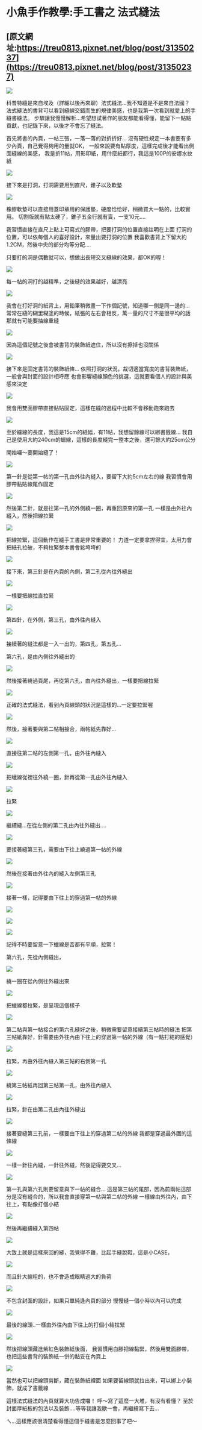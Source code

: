 # 小魚手作教學:手工書之 法式縫法## [原文網址:https://treu0813.pixnet.net/blog/post/31350237](https://treu0813.pixnet.net/blog/post/31350237)![](https://pic.pimg.tw/treu0813/1380789245-2099019891.jpg)科普特縫是來自埃及（詳細以後再來聊）法式縫法...我不知道是不是來自法國？法式縫法的書背可以看到縫線交錯而生的規律美感，也是我第一次看到就愛上的手縫書縫法。步驟讓我慢慢解析...希望想試著作的朋友都能看得懂，能留下一點點貢獻，也記錄下來，以後才不會忘了縫法。 首先將書的內頁，一帖三張，一落一落的對折折好...沒有硬性規定一本書要有多少內頁，自己覺得夠用的量就OK，一般來說要有點厚度，這樣完成後才能看出側面縫線的美感，我是折11帖，用影印紙，用什麼紙都行，我這是100P的安娜水紋紙![](https://pic.pimg.tw/treu0813/1380789245-49559752.jpg)接下來是打洞，打洞需要用到直尺，錐子以及軟墊![](https://pic.pimg.tw/treu0813/1380789245-1689370177.jpg)橡膠軟墊可以直接用蓋印章用的保護墊，硬度恰恰好，稍微買大一點的，比較實用。切割版就有點太硬了，錐子五金行就有賣，一支10元....我習慣直接在直尺上貼上可寫式的膠帶，把要打洞的位置直接註明在上面打洞的位置，可以依每個人的喜好設計，來量出要打洞的位置我喜歡書背上下留大約1.2CM，然後中央的部分均等分配....只要打的洞是偶數就可以，想做出長短交叉縫線的效果，都OK的喔！![](https://pic.pimg.tw/treu0813/1380789246-2825428523.jpg)每一帖的洞打的越精準，之後縫的效果越好，越漂亮![](https://pic.pimg.tw/treu0813/1380789247-2617603440.jpg)我會在打好洞的紙背上，用鉛筆稍微畫一下作個記號，知道哪一側是同一邊的...常常在縫的糊里糊塗的時候，紙張的左右會相反，萬一量的尺寸不是很平均的話那就有可能要抽線重縫![](https://pic.pimg.tw/treu0813/1380789247-3895657933.jpg)因為這個記號之後會被書背的裝飾紙遮住，所以沒有擦掉也沒關係![](https://pic.pimg.tw/treu0813/1380789248-2627079884.jpg)接下來是固定書背的裝飾紙條...依照打洞的狀況，裁切適當寬度的書背裝飾紙，一般會與封面的設計相呼應也會影響縫線顏色的挑選，這就要看個人的設計與美感來決定![](https://pic.pimg.tw/treu0813/1380789249-3694128753.jpg)我會用雙面膠帶直接黏貼固定，這樣在縫的過程中比較不會移動跑來跑去![](https://pic.pimg.tw/treu0813/1380789249-2974430822.jpg)至於縫線的長度，我這是15cm的紙幅，有11帖，我想留餘線可以綁書籤線...我自己是使用大約240cm的蠟線，這樣的長度縫完一整本之後，還可餘大約25cm公分開始囉～要開始縫了！![](https://pic.pimg.tw/treu0813/1380789249-2904137316.jpg)第一針是從第一帖的第一孔由外往內縫入，要留下大約5cm左右的線我習慣會用膠帶黏貼線尾作固定![](https://pic.pimg.tw/treu0813/1380789250-761509490.jpg)然後第二針，就是往第一孔的外側繞一圈，再重回原來的第一孔一樣是由外往內縫入，然後把線拉緊![](https://pic.pimg.tw/treu0813/1380789250-2316823397.jpg)把線拉緊，這個動作在縫手工書是非常重要的！力道一定要拿捏得宜，太用力會把紙孔拉破，不夠拉緊整本書會鬆垮垮的![](https://pic.pimg.tw/treu0813/1380789251-2340645909.jpg)接下來，第三針是在內頁的內側，第二孔從內往外縫出![](https://pic.pimg.tw/treu0813/1380789252-1781938581.jpg)一樣要把線拉直拉緊![](https://pic.pimg.tw/treu0813/1380789253-2531646166.jpg)第四針，在外側，第三孔，由外往內縫入![](https://pic.pimg.tw/treu0813/1380789254-2713226357.jpg)接續著的縫法都是一入一出的，第四孔，第五孔...第六孔，是由內側往外縫出的![](https://pic.pimg.tw/treu0813/1380789255-2582327215.jpg)然後接著繞過頁尾，再從第六孔，由內往外縫出，一樣要把線拉緊![](https://pic.pimg.tw/treu0813/1380789256-3140474710.jpg)正確的法式縫法，看到內頁線頭的狀況是這樣的...一定要拉緊喔![](https://pic.pimg.tw/treu0813/1380789256-1368989983.jpg)然後，接著要與第二帖相接合，兩帖紙先靠好...![](https://pic.pimg.tw/treu0813/1380789257-416833369.jpg)直接往第二帖的左側第一孔，由外往內縫入![](https://pic.pimg.tw/treu0813/1380789258-3880476460.jpg)把蠟線從裡往外繞一圈，針再從第一孔由外往內縫入![](https://pic.pimg.tw/treu0813/1380789259-2825544040.jpg)拉緊![](https://pic.pimg.tw/treu0813/1380789260-248747615.jpg)繼續縫...在從左側的第二孔由內往外縫出....![](https://pic.pimg.tw/treu0813/1380789261-3764314961.jpg)要接著縫第三孔，需要由下往上繞過第一帖的外線![](https://pic.pimg.tw/treu0813/1380789267-427291600.jpg)然後在接著由外往內的縫入左側第三孔![](https://pic.pimg.tw/treu0813/1380789268-266864309.jpg)接著一樣，記得要由下往上的穿過第一帖的外線![](https://pic.pimg.tw/treu0813/1380789268-1976241938.jpg)![](https://pic.pimg.tw/treu0813/1380789269-874571585.jpg)![](https://pic.pimg.tw/treu0813/1380789269-2389979935.jpg)記得不時要留意一下蠟線是否都有平順，拉緊！第六孔，先從內側縫出，![](https://pic.pimg.tw/treu0813/1380789270-2556763697.jpg)繞一圈在從內側往外縫出來![](https://pic.pimg.tw/treu0813/1380789270-2602736208.jpg)把蠟線都拉緊，是呈現這個樣子![](https://pic.pimg.tw/treu0813/1380789271-2452412810.jpg)第二帖與第一帖接合的第六孔縫好之後，稍微需要留意接續第三帖時的縫法把第三帖紙靠好，針需要由外往內由下往上的穿過第一帖的外線（有一點打結的感覺）![](https://pic.pimg.tw/treu0813/1380789271-1525068789.jpg)拉緊，再由外往內縫入第三帖的右側第一孔![](https://pic.pimg.tw/treu0813/1380789272-761807506.jpg)繞第三帖紙再回第三帖第一孔，由外往內縫入![](https://pic.pimg.tw/treu0813/1380789272-4032111498.jpg)拉緊，針在由第二孔由內往外縫出![](https://pic.pimg.tw/treu0813/1380789273-3851582727.jpg)接著要縫第三孔前，一樣要由下往上的穿過第二帖的外線我都是穿過最外圍的這條線![](https://pic.pimg.tw/treu0813/1380789274-3571782301.jpg)一樣一針往內縫，一針往外縫，然後記得要交叉...![](https://pic.pimg.tw/treu0813/1380789275-3886719907.jpg)第一孔與第六孔則要留意與下一帖的縫合...這是第三帖的尾部，因為前兩帖這部分是沒有縫合的，所以我會直接穿第一帖與第二帖的外線一樣線由外往內，由下往上，有點像打個小結![](https://pic.pimg.tw/treu0813/1380789276-1189823173.jpg)然後再繼續縫入第四帖![](https://pic.pimg.tw/treu0813/1380789277-544961039.jpg)大致上就是這樣來回的縫，我覺得不難，比起手縫脫鞋，這是小CASE，![](https://pic.pimg.tw/treu0813/1380789278-368628148.jpg)而且針大線粗的，也不會造成眼睛過大的負荷![](https://pic.pimg.tw/treu0813/1380789279-2926427399.jpg)不包含封面的設計，如果只單純逢內頁的部分慢慢縫一個小時以內可以完成![](https://pic.pimg.tw/treu0813/1380789279-3876801382.jpg)最後的線頭..一樣由外往內由下往上的打個小結拉緊![](https://pic.pimg.tw/treu0813/1380789280-3242765658.jpg)然後把線頭藏進紫紅色裝飾紙後面，我習慣用白膠把線黏緊，然後用雙面膠帶，也把這些書背的裝飾紙一併的黏妥在內頁上![](https://pic.pimg.tw/treu0813/1380789281-2775489617.jpg)當然也可以把線頭剪斷，藏在裝飾紙裡面如果要留線頭就拉出來，可以綁上小裝飾，就成了書籤線這樣法式縫法的內頁就算大功告成囉！呼～寫了這麼一大堆，有沒有看懂？至於封面厚紙板的包法以及裝飾....等等我讓我歇一會，再繼續寫下去...ㄟ...這樣應該很清楚看得懂這個手縫書是怎麼回事了吧～